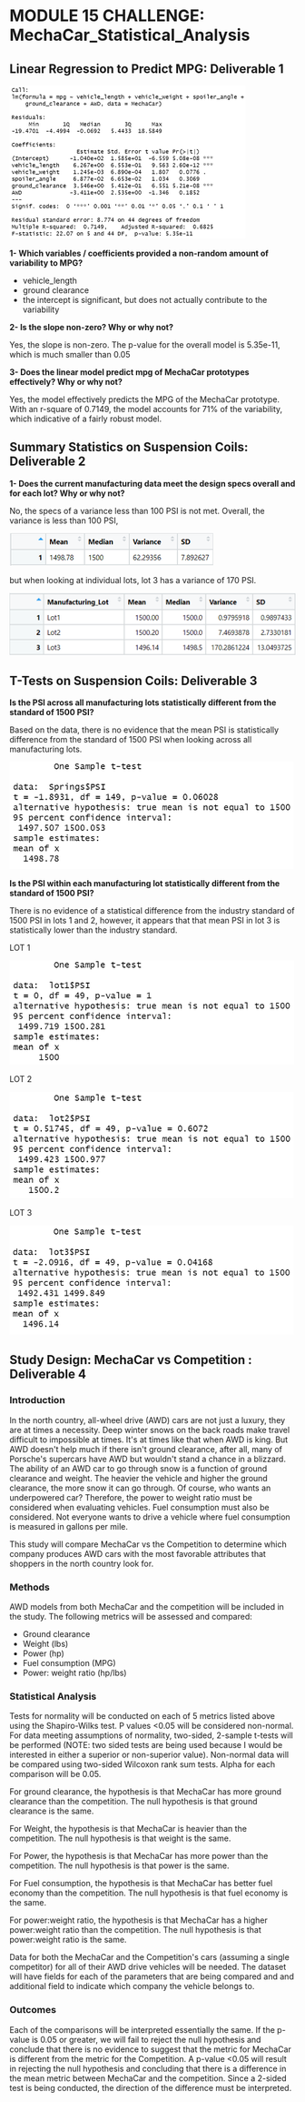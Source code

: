 # MODULE 15 CHALLENGE: MechaCar_Statistical_Analysis

## Linear Regression to Predict MPG: Deliverable 1

![Deliverable 1 Output](/Resources/Deliverable1.png)

<b>1- Which variables / coefficients provided a non-random amount of variability to MPG?</b>

- vehicle_length
- ground clearance
- the intercept is significant, but does not actually contribute to the variability

<b>2- Is the slope non-zero? Why or why not?</b> 

Yes, the slope is non-zero. The p-value for the overall model is 5.35e-11, which is much smaller than 0.05

<b>3- Does the linear model predict mpg of MechaCar prototypes effectively? Why or why not?</b>
    
Yes, the model effectively predicts the MPG of the MechaCar prototype. With an r-square of 0.7149, the model accounts for 71% of the variability, which indicative of a fairly robust model.


## Summary Statistics on Suspension Coils: Deliverable 2
<b>1- Does the current manufacturing data meet the design specs overall and for each lot? Why or why not?</b>

No, the specs of a variance less than 100 PSI is not met. Overall, the variance is less than 100 PSI, 

![Total_Summary](/Resources/D2-Total_summary.png)

but when looking at individual lots, lot 3 has a variance of 170 PSI.

![Lot_summary](/Resources/D2-Lot_summary.png)

## T-Tests on Suspension Coils: Deliverable 3

<b>Is the PSI across all manufacturing lots statistically different from the standard of 1500 PSI?</b>

Based on the data, there is no evidence that the mean PSI is statistically difference from the standard of 1500 PSI when looking across all manufacturing lots.

![Overall PSI Comparison](/Resources/D3overall.png)


<b>Is the PSI within each manufacturing lot statistically different from the standard of 1500 PSI?</b>

There is no evidence of a statistical difference from the industry standard of 1500 PSI in lots 1 and 2, however, it appears that that mean PSI in lot 3 is statistically lower than the industry standard.

LOT 1

![lot 1](/Resources/D3Lot1.png)

LOT 2

![Lot 2](/Resources/D3Lot2.png)

LOT 3

![Lot 3](/Resources/D3Lot3.png)


## Study Design: MechaCar vs Competition : Deliverable 4

### Introduction
In the north country, all-wheel drive (AWD) cars are not just a luxury, they are at times a necessity. Deep winter snows on the back roads make travel difficult to impossible at times. It's at times like that when AWD is king. But AWD doesn't help much if there isn't ground clearance, after all, many of Porsche's supercars have AWD but wouldn't stand a chance in a blizzard. The ability of an AWD car to go through snow is a function of ground clearance and weight. The heavier the vehicle and higher the ground clearance, the more snow it can go through. Of course, who wants an underpowered car? Therefore, the power to weight ratio must be considered when evaluating vehicles. Fuel consumption must also be considered. Not everyone wants to drive a vehicle where fuel consumption is measured in gallons per mile.

This study will compare MechaCar vs the Competition to determine which company produces AWD cars with the most favorable attributes that shoppers in the north country look for.

### Methods
AWD models from both MechaCar and the competition will be included in the study. The following metrics will be assessed and compared:
- Ground clearance
- Weight (lbs)
- Power (hp)
- Fuel consumption (MPG)
- Power: weight ratio (hp/lbs)

### Statistical Analysis
Tests for normality will be conducted on each of 5 metrics listed above using the Shapiro-Wilks test. P values <0.05 will be considered non-normal. For data meeting assumptions of normality, two-sided, 2-sample t-tests will be performed (NOTE: two sided tests are being used because I would be interested in either a superior or non-superior value). Non-normal data will be compared using two-sided Wilcoxon rank sum tests. Alpha for each comparison will be 0.05. 

For ground clearance, the hypothesis is that MechaCar has more ground clearance than the competition. The null hypothesis is that ground clearance is the same. 

For Weight, the hypothesis is that MechaCar is heavier than the competition. The null hypothesis is that weight is the same. 

For Power, the hypothesis is that MechaCar has more power than the competition. The null hypothesis is that power is the same. 

For Fuel consumption, the hypothesis is that MechaCar has better fuel economy than the competition. The null hypothesis is that fuel economy is the same. 

For power:weight ratio, the hypothesis is that MechaCar has a higher power:weight ratio than the competition. The null hypothesis is that power:weight ratio is the same. 

Data for both the MechaCar and the Competition's cars (assuming a single competitor) for all of their AWD drive vehicles will be needed. The dataset will have fields for each of the parameters that are being compared and and additional field to indicate which company the vehicle belongs to.

### Outcomes
Each of the comparisons will be interpreted essentially the same. If the p-value is 0.05 or greater, we will fail to reject the null hypothesis and conclude that there is no evidence to suggest that the metric for MechaCar is different from the metric for the Competition. A p-value <0.05 will result in rejecting the null hypothesis and concluding that there is a difference in the mean metric between MechaCar and the competition. Since a 2-sided test is being conducted, the direction of the difference must be interpreted. 
